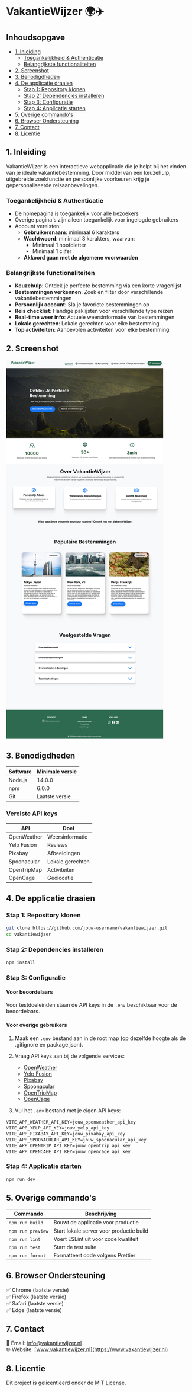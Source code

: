 # VakantieWijzer 🌍✈️

## Inhoudsopgave
- [1. Inleiding](#1-inleiding)
  - [Toegankelijkheid & Authenticatie](#toegankelijkheid--authenticatie)
  - [Belangrijkste functionaliteiten](#belangrijkste-functionaliteiten)
- [2. Screenshot](#2-screenshot)
- [3. Benodigdheden](#3-benodigdheden)
- [4. De applicatie draaien](#4-de-applicatie-draaien)
  - [Stap 1: Repository klonen](#stap-1-repository-klonen)
  - [Stap 2: Dependencies installeren](#stap-2-dependencies-installeren)
  - [Stap 3: Configuratie](#stap-3-configuratie)
  - [Stap 4: Applicatie starten](#stap-4-applicatie-starten)
- [5. Overige commando's](#5-overige-commandos)
- [6. Browser Ondersteuning](#6-browser-ondersteuning)
- [7. Contact](#7-contact)
- [8. Licentie](#8-licentie)

## 1. Inleiding
VakantieWijzer is een interactieve webapplicatie die je helpt bij het vinden van je ideale vakantiebestemming. Door middel van een keuzehulp, uitgebreide zoekfunctie en persoonlijke voorkeuren krijg je gepersonaliseerde reisaanbevelingen.

### Toegankelijkheid & Authenticatie
- De homepagina is toegankelijk voor alle bezoekers
- Overige pagina's zijn alleen toegankelijk voor ingelogde gebruikers
- Account vereisten:
  - **Gebruikersnaam**: minimaal 6 karakters
  - **Wachtwoord**: minimaal 8 karakters, waarvan:
    - Minimaal 1 hoofdletter
    - Minimaal 1 cijfer
  - **Akkoord gaan met de algemene voorwaarden**

### Belangrijkste functionaliteiten
- **Keuzehulp**: Ontdek je perfecte bestemming via een korte vragenlijst
- **Bestemmingen verkennen**: Zoek en filter door verschillende vakantiebestemmingen
- **Persoonlijk account**: Sla je favoriete bestemmingen op
- **Reis checklist**: Handige paklijsten voor verschillende type reizen
- **Real-time weer info**: Actuele weersinformatie van bestemmingen
- **Lokale gerechten**: Lokale gerechten voor elke bestemming
- **Top activiteiten**: Aanbevolen activiteiten voor elke bestemming

## 2. Screenshot
![VakantieWijzer Screenshot](./public/home-page-new.jpg)

## 3. Benodigdheden
| Software | Minimale versie |
|----------|-----------------|
| Node.js  | 14.0.0         |
| npm      | 6.0.0          |
| Git      | Laatste versie |

### Vereiste API keys
| API         | Doel                   |
|-------------|------------------------|
| OpenWeather | Weersinformatie       |
| Yelp Fusion | Reviews               |
| Pixabay     | Afbeeldingen          |
| Spoonacular | Lokale gerechten      |
| OpenTripMap | Activiteiten          |
| OpenCage    | Geolocatie            |

## 4. De applicatie draaien

### Stap 1: Repository klonen
```bash
git clone https://github.com/jouw-username/vakantiewijzer.git
cd vakantiewijzer
```

### Stap 2: Dependencies installeren
```bash
npm install
```

### Stap 3: Configuratie

#### Voor beoordelaars
Voor testdoeleinden staan de API keys in de `.env` beschikbaar voor de beoordelaars.

#### Voor overige gebruikers
1. Maak een `.env` bestand aan in de root map (op dezelfde hoogte als de .gitignore en package.json).
2. Vraag API keys aan bij de volgende services:
   - [OpenWeather](https://openweathermap.org/api)
   - [Yelp Fusion](https://www.yelp.com/developers)
   - [Pixabay](https://pixabay.com/api/docs/)
   - [Spoonacular](https://spoonacular.com/food-api)
   - [OpenTripMap](https://dev.opentripmap.org/product)
   - [OpenCage](https://opencagedata.com/api)

3. Vul het `.env` bestand met je eigen API keys:
```env
VITE_APP_WEATHER_API_KEY=jouw_openweather_api_key
VITE_APP_YELP_API_KEY=jouw_yelp_api_key
VITE_APP_PIXABAY_API_KEY=jouw_pixabay_api_key
VITE_APP_SPOONACULAR_API_KEY=jouw_spoonacular_api_key
VITE_APP_OPENTRIP_API_KEY=jouw_opentrip_api_key
VITE_APP_OPENCAGE_API_KEY=jouw_opencage_api_key
```

### Stap 4: Applicatie starten
```bash
npm run dev
```

## 5. Overige commando's
| Commando | Beschrijving |
|----------|-------------|
| `npm run build` | Bouwt de applicatie voor productie |
| `npm run preview` | Start lokale server voor productie build |
| `npm run lint` | Voert ESLint uit voor code kwaliteit |
| `npm run test` | Start de test suite |
| `npm run format` | Formatteert code volgens Prettier |

## 6. Browser Ondersteuning
✅ Chrome (laatste versie)  
✅ Firefox (laatste versie)  
✅ Safari (laatste versie)  
✅ Edge (laatste versie)

## 7. Contact
📧 Email: info@vakantiewijzer.nl  
🌐 Website: [www.vakantiewijzer.nl](https://www.vakantiewijzer.nl)

## 8. Licentie
Dit project is gelicentieerd onder de [MIT License](LICENSE).